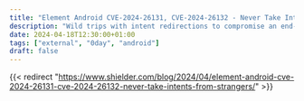 ```yaml
---
title: "Element Android CVE-2024-26131, CVE-2024-26132 - Never Take Intents From Strangers"
description: "Wild trips with intent redirections to compromise an end-to-end encrypted messaging chat."
date: 2024-04-18T12:30:00+01:00
tags: ["external", "0day", "android"]
draft: false
---
```


{{< redirect  "https://www.shielder.com/blog/2024/04/element-android-cve-2024-26131-cve-2024-26132-never-take-intents-from-strangers/" >}}
